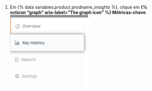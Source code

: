 1. Em {% data variables.product.prodname_insights %}, clique em **{% octicon "graph" aria-label="The graph icon" %} Métricas-chave**. ![Aba de Métricas Chave](/assets/images/help/insights/key-metrics-tab.png)